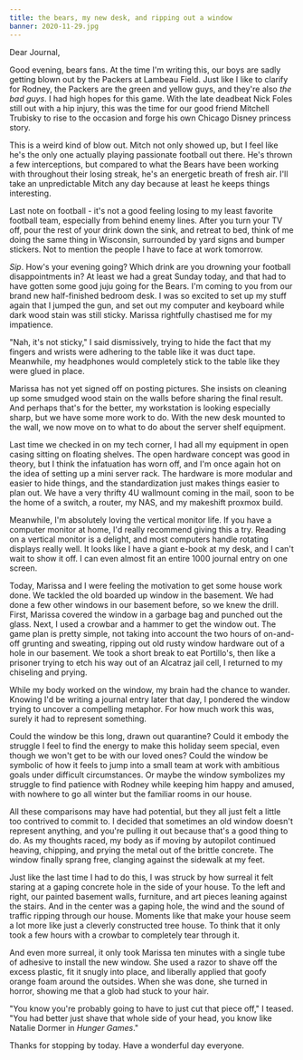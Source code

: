```yaml
---
title: the bears, my new desk, and ripping out a window
banner: 2020-11-29.jpg
---
```


Dear Journal,

Good evening, bears fans.  At the time I'm writing this, our boys are
sadly getting blown out by the Packers at Lambeau Field.  Just like I
like to clarify for Rodney, the Packers are the green and yellow guys,
and they're also _the bad guys_.  I had high hopes for this game.
With the late deadbeat Nick Foles still out with a hip injury, this
was the time for our good friend Mitchell Trubisky to rise to the
occasion and forge his own Chicago Disney princess story.

This is a weird kind of blow out.  Mitch not only showed up, but I
feel like he's the only one actually playing passionate football out
there.  He's thrown a few interceptions, but compared to what the
Bears have been working with throughout their losing streak, he's an
energetic breath of fresh air.  I'll take an unpredictable Mitch any
day because at least he keeps things interesting.

Last note on football - it's not a good feeling losing to my least
favorite football team, especially from behind enemy lines.  After you
turn your TV off, pour the rest of your drink down the sink, and
retreat to bed, think of me doing the same thing in Wisconsin,
surrounded by yard signs and bumper stickers.  Not to mention the
people I have to face at work tomorrow.

_Sip_.  How's your evening going?  Which drink are you drowning your
football disappointments in?  At least we had a great Sunday today,
and that had to have gotten some good juju going for the Bears.  I'm
coming to you from our brand new half-finished bedroom desk.  I was so
excited to set up my stuff again that I jumped the gun, and set out my
computer and keyboard while dark wood stain was still sticky.  Marissa
rightfully chastised me for my impatience.

"Nah, it's not sticky," I said dismissively, trying to hide the fact
that my fingers and wrists were adhering to the table like it was duct
tape.  Meanwhile, my headphones would completely stick to the table
like they were glued in place.

Marissa has not yet signed off on posting pictures.  She insists on
cleaning up some smudged wood stain on the walls before sharing the
final result.  And perhaps that's for the better, my workstation is
looking especially sharp, but we have some more work to do.  With the
new desk mounted to the wall, we now move on to what to do about the
server shelf equipment.

Last time we checked in on my tech corner, I had all my equipment in
open casing sitting on floating shelves.  The open hardware concept
was good in theory, but I think the infatuation has worn off, and I'm
once again hot on the idea of setting up a mini server rack.  The
hardware is more modular and easier to hide things, and the
standardization just makes things easier to plan out.  We have a very
thrifty 4U wallmount coming in the mail, soon to be the home of a
switch, a router, my NAS, and my makeshift proxmox build.

Meanwhile, I'm absolutely loving the vertical monitor life.  If you
have a computer monitor at home, I'd really recommend giving this a
try.  Reading on a vertical monitor is a delight, and most computers
handle rotating displays really well.  It looks like I have a giant
e-book at my desk, and I can't wait to show it off.  I can even almost
fit an entire 1000 journal entry on one screen.

Today, Marissa and I were feeling the motivation to get some house
work done.  We tackled the old boarded up window in the basement.  We
had done a few other windows in our basement before, so we knew the
drill.  First, Marissa covered the window in a garbage bag and punched
out the glass.  Next, I used a crowbar and a hammer to get the window
out.  The game plan is pretty simple, not taking into account the two
hours of on-and-off grunting and sweating, ripping out old rusty
window hardware out of a hole in our basement.  We took a short break
to eat Portillo's, then like a prisoner trying to etch his way out of
an Alcatraz jail cell, I returned to my chiseling and prying.

While my body worked on the window, my brain had the chance to wander.
Knowing I'd be writing a journal entry later that day, I pondered the
window trying to uncover a compelling metaphor.  For how much work
this was, surely it had to represent something.

Could the window be this long, drawn out quarantine?  Could it embody
the struggle I feel to find the energy to make this holiday seem
special, even though we won't get to be with our loved ones?  Could
the window be symbolic of how it feels to jump into a small team at
work with ambitious goals under difficult circumstances.  Or maybe the
window symbolizes my struggle to find patience with Rodney while
keeping him happy and amused, with nowhere to go all winter but the
familiar rooms in our house.

All these comparisons may have had potential, but they all just felt a
little too contrived to commit to.  I decided that sometimes an old
window doesn't represent anything, and you're pulling it out because
that's a good thing to do.  As my thoughts raced, my body as if moving
by autopilot continued heaving, chipping, and prying the metal out of
the brittle concrete.  The window finally sprang free, clanging
against the sidewalk at my feet.

Just like the last time I had to do this, I was struck by how surreal
it felt staring at a gaping concrete hole in the side of your house.
To the left and right, our painted basement walls, furniture, and art
pieces leaning against the stairs.  And in the center was a gaping
hole, the wind and the sound of traffic ripping through our house.
Moments like that make your house seem a lot more like just a cleverly
constructed tree house.  To think that it only took a few hours with a
crowbar to completely tear through it.

And even more surreal, it only took Marissa ten minutes with a single
tube of adhesive to install the new window.  She used a razor to shave
off the excess plastic, fit it snugly into place, and liberally
applied that goofy orange foam around the outsides.  When she was
done, she turned in horror, showing me that a glob had stuck to your
hair.

"You know you're probably going to have to just cut that piece off," I
teased.  "You had better just shave that whole side of your head, you
know like Natalie Dormer in _Hunger Games_."

Thanks for stopping by today.  Have a wonderful day everyone.
